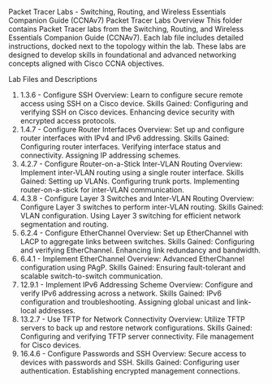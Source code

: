 Packet Tracer Labs - Switching, Routing, and Wireless Essentials Companion Guide (CCNAv7)
Packet Tracer Labs Overview
This folder contains Packet Tracer labs from the Switching, Routing, and Wireless Essentials Companion Guide (CCNAv7). Each lab file includes detailed instructions, docked next to the topology within the lab. These labs are designed to develop skills in foundational and advanced networking concepts aligned with Cisco CCNA objectives.

Lab Files and Descriptions
1. 1.3.6 - Configure SSH
Overview: Learn to configure secure remote access using SSH on a Cisco device.
Skills Gained:
Configuring and verifying SSH on Cisco devices.
Enhancing device security with encrypted access protocols.
2. 1.4.7 - Configure Router Interfaces
Overview: Set up and configure router interfaces with IPv4 and IPv6 addressing.
Skills Gained:
Configuring router interfaces.
Verifying interface status and connectivity.
Assigning IP addressing schemes.
3. 4.2.7 - Configure Router-on-a-Stick Inter-VLAN Routing
Overview: Implement inter-VLAN routing using a single router interface.
Skills Gained:
Setting up VLANs.
Configuring trunk ports.
Implementing router-on-a-stick for inter-VLAN communication.
4. 4.3.8 - Configure Layer 3 Switches and Inter-VLAN Routing
Overview: Configure Layer 3 switches to perform inter-VLAN routing.
Skills Gained:
VLAN configuration.
Using Layer 3 switching for efficient network segmentation and routing.
5. 6.2.4 - Configure EtherChannel
Overview: Set up EtherChannel with LACP to aggregate links between switches.
Skills Gained:
Configuring and verifying EtherChannel.
Enhancing link redundancy and bandwidth.
6. 6.4.1 - Implement EtherChannel
Overview: Advanced EtherChannel configuration using PAgP.
Skills Gained:
Ensuring fault-tolerant and scalable switch-to-switch communication.
7. 12.9.1 - Implement IPv6 Addressing Scheme
Overview: Configure and verify IPv6 addressing across a network.
Skills Gained:
IPv6 configuration and troubleshooting.
Assigning global unicast and link-local addresses.
8. 13.2.7 - Use TFTP for Network Connectivity
Overview: Utilize TFTP servers to back up and restore network configurations.
Skills Gained:
Configuring and verifying TFTP server connectivity.
File management for Cisco devices.
9. 16.4.6 - Configure Passwords and SSH
Overview: Secure access to devices with passwords and SSH.
Skills Gained:
Configuring user authentication.
Establishing encrypted management connections.